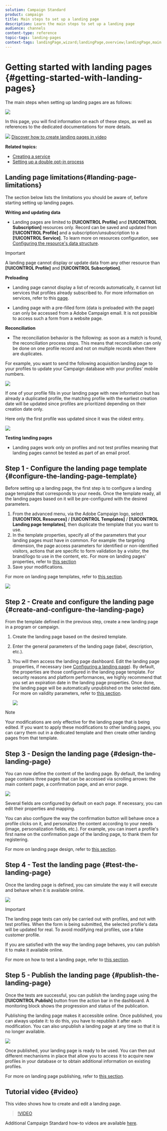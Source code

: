 ```yaml
---
solution: Campaign Standard
product: campaign
title: Main steps to set up a landing page
description: Learn the main steps to set up a landing page
audience: channels
content-type: reference
topic-tags: landing-pages
context-tags: landingPage,wizard;landingPage,overview;landingPage,main
---
```


# Getting started with landing pages {#getting-started-with-landing-pages}

The main steps when setting up landing pages are as follows:

![](assets/lp_steps.png)

In this page, you will find information on each of these steps, as well as references to the dedicated documentations for more details.

![](assets/do-not-localize/how-to-video.png) [Discover how to create landing pages in video](#video)

**Related topics:**

* [Creating a service](../../audiences/using/creating-a-service.md)
* [Setting up a double opt-in process](setting-up-a-double-opt-in-process.md)

## Landing page limitations{#landing-page-limitations}

The section below lists the limitations you should be aware of, before starting setting up landing pages.

**Writing and updating data**

* Landing pages are limited to **[!UICONTROL Profile]** and **[!UICONTROL Subscription]** resources only. Record can be saved and updated from **[!UICONTROL Profile]** and a subscription/unsubscription to a **[!UICONTROL Service]**.
To learn more on resources configuration, see [Configuring the resource's data structure](../../developing/using/configuring-the-resource-s-data-structure.md).

>[!IMPORTANT]
>
>A landing page cannot display or update data from any other resource than **[!UICONTROL Profile]** and **[!UICONTROL Subscription]**.

**Preloading**

* Landing page cannot display a list of records automatically, it cannot list services that profiles already subscribed to. For more information on services, refer to this [page](../../audiences/using/creating-a-service.md).

* Landing page with a pre-filled form (data is preloaded with the page) can only be accessed from a Adobe Campaign email. It is not possible to access such a form from a website page.

**Reconciliation**

* The reconciliation behavior is the following: as soon as a match is found, the reconciliation process stops. This means that reconciliation can only be done on one profile record and not on multiple records when there are duplicates.

For example, you want to send the following acquisition landing page to your profiles to update your Campaign database with your profiles' mobile numbers.

![](assets/landing_page_limitation_1.png)

If one of your profile fills in your landing page with new information but has already a duplicated profile, the matching profile with the earliest creation date will be updated since profiles are prioritized depending on their creation date only.

Here only the first profile was updated since it was the oldest entry.

![](assets/landing_page_limitation_2.png)

**Testing landing pages**

* Landing pages work only on profiles and not test profiles meaning that landing pages cannot be tested as part of an email proof.

## Step 1 - Configure the landing page template {#configure-the-landing-page-template}

Before setting up a landing page, the first step is to configure a landing page template that corresponds to your needs. Once the template ready, all the landing pages based on it will be pre-configured with the desired parameters.

1. From the advanced menu, via the Adobe Campaign logo, select **[!UICONTROL Resources]** / **[!UICONTROL Templates]** / **[!UICONTROL Landing page templates]**, then duplicate the template that you want to use.
1. In the template properties, specify all of the parameters that your landing pages must have in common. For example: the targeting dimension, the page access parameters for identified or non-identified visitors, actions that are specific to form validation by a visitor, the brand/logo to use in the content, etc. For more on landing pages' properties, refer to [this section](../../channels/using/configuring-landing-page.md)
1. Save your modifications.

For more on landing page templates, refer to [this section](../../channels/using/getting-started-with-landing-pages.md).

![](assets/lp-steps1.png)

## Step 2 - Create and configure the landing page {#create-and-configure-the-landing-page}

From the template defined in the previous step, create a new landing page in a program or campaign.

1. Create the landing page based on the desired template.
1. Enter the general parameters of the landing page (label, description, etc.).
1. You will then access the landing page dashboard. Edit the landing page properties, if necessary (see [Configuring a landing page](../../channels/using/configuring-landing-page.md)). By default, the properties are those configured in the landing page template.
    For security reasons and platform performances, we highly recommend that you set an expiration date in the landing page properties. Once done, the landing page will be automatically unpublished on the selected date. For more on validity parameters, refer to [this section](../../channels/using/testing-publishing-landing-page.md#setting-up-validity-parameters).

    ![](assets/lp-steps3.png)

>[!NOTE]
>
>Your modifications are only effective for the landing page that is being edited. If you want to apply these modifications to other landing pages, you can carry them out in a dedicated template and then create other landing pages from that template.

## Step 3 - Design the landing page {#design-the-landing-page}

You can now define the content of the landing page. By default, the landing page contains three pages that can be accessed via scrolling arrows: the main content page, a confirmation page, and an error page.

![](assets/lp-steps4.png)

Several fields are configured by default on each page. If necessary, you can edit their properties and mapping.

You can also configure the way the confirmation button will behave once a profile clicks on it, and personalize the content according to your needs (image, personalization fields, etc.). For example, you can insert a profile's first name on the confirmation page of the landing page, to thank them for registering.

For more on landing page design, refer to [this section](../../channels/using/designing-a-landing-page.md).

## Step 4 - Test the landing page {#test-the-landing-page}

Once the landing page is defined, you can simulate the way it will execute and behave when it is available online.

![](assets/lp-steps5.png)

>[!IMPORTANT]
>
>The landing page tests can only be carried out with profiles, and not with test profiles. When the form is being submitted, the selected profile's data will be updated for real. To avoid modifying real profiles, use a fake customer profile.

If you are satisfied with the way the landing page behaves, you can publish it to make it available online.

For more on how to test a landing page, refer to [this section](../../channels/using/testing-publishing-landing-page.md#testing-the-landing-page-).

## Step 5 - Publish the landing page {#publish-the-landing-page}

Once the tests are successful, you can publish the landing page using the **[!UICONTROL Publish]** button from the action bar in the dashboard. A monitoring block shows the progression and status of the publication.

Publishing the landing page makes it accessible online. Once published, you can always update it: to do this, you have to republish it after each modification. You can also unpublish a landing page at any time so that it is no longer available.

![](assets/lp-steps6.png)

Once published, your landing page is ready to be used. You can then put different mechanisms in place that allow you to access it to acquire new profiles in your database or to obtain additional information on existing profiles.

For more on landing page publishing, refer to [this section](../../channels/using/testing-publishing-landing-page.md#publishing-a-landing-page).

## Tutorial video {#video}

This video shows how to create and edit a landing page.

>[!VIDEO](https://video.tv.adobe.com/v/24093?quality=12)

Additional Campaign Standard how-to videos are available [here](https://experienceleague.adobe.com/docs/campaign-standard-learn/tutorials/overview.html?lang=en).

